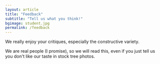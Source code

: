 ```yaml
---
layout: article
title: "Feedback"
subtitle: "Tell us what you think!"
bgimage: student.jpg
permalink: /feedback
---
```


We really enjoy your critiques, especially the constructive variety.
 
We are real people (I promise), so we will read this, even if you just tell us you don't like our taste in stock tree photos.